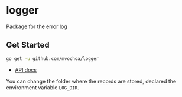 # logger
Package for the error log

## Get Started

```sh
go get -u github.com/mvochoa/logger
```

- [API docs](https://godoc.org/github.com/mvochoa/logger)

You can change the folder where the records are stored, declared the environment variable `LOG_DIR`.